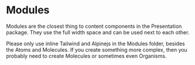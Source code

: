 # Modules

Modules are the closest thing to content components in the Presentation package. They use the full width space and can be used next to each other.

Please only use inline Tailwind and Alpinejs in the Modules folder, besides the Atoms and Molecules. 
If you create something more complex, then you probably need to create Molecules or sometimes even Organisms. 
